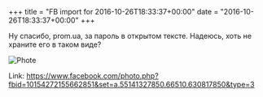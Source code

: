 +++
title = "FB import for 2016-10-26T18:33:37+00:00"
date = "2016-10-26T18:33:37+00:00"
+++

Ну спасибо, prom.ua, за пароль в открытом тексте. Надеюсь, хоть не храните его в таком виде?

![Phote](https://scontent.xx.fbcdn.net/v/t1.0-0/s130x130/14639823_10154272155662851_6116149792112468744_n.jpg?oh=03ea9f71ef5ebec9490c6bcd4c5e085c&oe=594F787E)


Link: https://www.facebook.com/photo.php?fbid=10154272155662851&set=a.55141327850.66510.630817850&type=3
